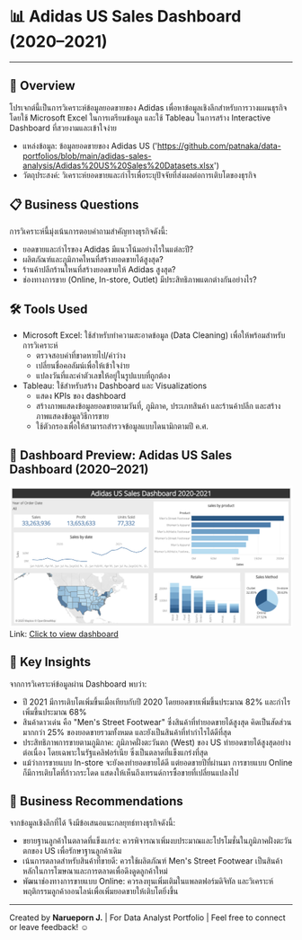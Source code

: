 # 📊 Adidas US Sales Dashboard (2020–2021)

---

## 🎯 Overview
โปรเจกต์นี้เป็นการวิเคราะห์ข้อมูลยอดขายของ Adidas เพื่อหาข้อมูลเชิงลึกสำหรับการวางแผนธุรกิจ โดยใช้ Microsoft Excel ในการเตรียมข้อมูล และใช้ Tableau ในการสร้าง Interactive Dashboard ที่สวยงามและเข้าใจง่าย
 * แหล่งข้อมูล: ข้อมูลยอดขายของ Adidas US ('https://github.com/patnaka/data-portfolios/blob/main/adidas-sales-analysis/Adidas%20US%20Sales%20Datasets.xlsx')
 * วัตถุประสงค์: วิเคราะห์ยอดขายและกำไรเพื่อระบุปัจจัยที่ส่งผลต่อการเติบโตของธุรกิจ

## 📋 Business Questions
การวิเคราะห์นี้มุ่งเน้นการตอบคำถามสำคัญทางธุรกิจดังนี้:
 * ยอดขายและกำไรของ Adidas มีแนวโน้มอย่างไรในแต่ละปี?
 * ผลิตภัณฑ์และภูมิภาคไหนที่สร้างยอดขายได้สูงสุด?
 * ร้านค้าปลีกร้านไหนที่สร้างยอดขายให้ Adidas สูงสุด?
 * ช่องทางการขาย (Online, In-store, Outlet) มีประสิทธิภาพแตกต่างกันอย่างไร?

## 🛠️ Tools Used
 * Microsoft Excel: ใช้สำหรับทำความสะอาดข้อมูล (Data Cleaning) เพื่อให้พร้อมสำหรับการวิเคราะห์
   - ตรวจสอบค่าที่ขาดหายไป/ค่าว่าง
   - เปลี่ยนชื่อคอลัมน์เพื่อให้เข้าใจง่าย
   - แปลงวันที่และค่าตัวเลขให้อยู่ในรูปแบบที่ถูกต้อง
 * Tableau: ใช้สำหรับสร้าง Dashboard และ Visualizations
   - แสดง KPIs ของ dashboard
   - สร้างภาพแสดงข้อมูลยอดขายตามวันที่, ภูมิภาค, ประเภทสินค้า และร้านค้าปลีก และสร้างภาพแสดงข้อมูลวิธีการขาย
   - ใช้ตัวกรองเพื่อให้สามารถสำรวจข้อมูลแบบไดนามิกตามปี ค.ศ.

## 🌄 Dashboard Preview: Adidas US Sales Dashboard (2020–2021)
![Dashboard Preview](./Dashboard.png)
Link: [Click to view dashboard](https://public.tableau.com/app/profile/narueporn.j/viz/AdidasUSSalesDashboard_17493753391160/Dashboard2#1)

## 🧩 Key Insights
จากการวิเคราะห์ข้อมูลผ่าน Dashboard พบว่า:
 * ปี 2021 มีการเติบโตเพิ่มขึ้นเมื่อเทียบกับปี 2020 โดยยอดขายเพิ่มขึ้นประมาณ 82% และกำไรเพิ่มขึ้นประมาณ 68% 
 * สินค้าดาวเด่น คือ "Men's Street Footwear" ซึ่งสินค้าที่ทำยอดขายได้สูงสุด คิดเป็นสัดส่วนมากกว่า 25% ของยอดขายรวมทั้งหมด และยังเป็นสินค้าที่ทำกำไรได้ดีที่สุด
 * ประสิทธิภาพการขายตามภูมิภาค: ภูมิภาคฝั่งตะวันตก (West) ของ US ทำยอดขายได้สูงสุดอย่างต่อเนื่อง โดยเฉพาะในรัฐแคลิฟอร์เนีย ซึ่งเป็นตลาดที่แข็งแกร่งที่สุด
 * แม้ว่าการขายแบบ In-store จะยังคงทำยอดขายได้ดี แต่ยอดขายปีที่ผ่านมา การขายแบบ Online ก็มีการเติบโตที่ก้าวกระโดด แสดงให้เห็นถึงเทรนด์การซื้อขายที่เปลี่ยนแปลงไป

## 🔰 Business Recommendations
จากข้อมูลเชิงลึกที่ได้ จึงมีข้อเสนอแนะกลยุทธ์ทางธุรกิจดังนี้:
 * ขยายฐานลูกค้าในตลาดที่แข็งแกร่ง: ควรพิจารณาเพิ่มงบประมาณและโปรโมชั่นในภูมิภาคฝั่งตะวันตกของ US เพื่อรักษาฐานลูกค้าเดิม
 * เน้นการตลาดสำหรับสินค้าที่ขายดี: ควรใช้ผลิตภัณฑ์ Men's Street Footwear เป็นสินค้าหลักในการโฆษณาและการตลาดเพื่อดึงดูดลูกค้าใหม่
 * พัฒนาช่องทางการขายแบบ Online: ควรลงทุนเพิ่มเติมในแพลตฟอร์มดิจิทัล และวิเคราะห์พฤติกรรมลูกค้าออนไลน์เพื่อเพิ่มยอดขายให้เติบโตยิ่งขึ้น
 
---

Created by **Narueporn J.** | For Data Analyst Portfolio | Feel free to connect or leave feedback! ☺
